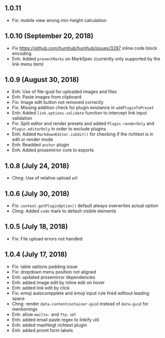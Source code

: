 1.0.11
-----------------------------------------
- Fix: mobile view wrong min-height calculation

1.0.10 (September 20, 2018)
-----------------------------------------
- Fix https://github.com/humhub/humhub/issues/3287 inline code block encoding
- Enh: Added `preventMarks` on MarkSpec (currently only supported by the link menu item)

1.0.9 (August 30, 2018)
-----------------------------------------
- Enh: Use of file-guid for uploaded images and files
- Enh: Paste images from clipboard
- Fix: Image edit button not removed correctly
- Fix: Missing addition check for plugin existance in `addPluginToPreset`
- Enh: Added `link.options.validate` function to intercept link input validation
- Fix: Split editor and render presets and added `Plugin.renderOnly` and `Plugin.editorOnly` in order to exclude plugins
- Enh: Added `MarkdownEditor.isEdit()` for checking if the richtext is in edit or render mode
- Enh: Readded `anchor` plugin
- Enh: Added prosemirror core to exports

1.0.8 (July 24, 2018)
-----------------------------------------
- Chng: Use of relative upload url

1.0.6 (July 30, 2018)
-----------------------------------------
- Fix: `context.getPluginOption()` default always overwrites actual option
- Chng: Added `code` mark to default visible elements

1.0.5 (July 18, 2018)
-----------------------------------------
- Fix: File upload errors not handled

1.0.4 (July 17, 2018)
-----------------------------------------
- Fix: table options padding issue
- Fix: dropdown menu position not aligned
- Enh: updated prosemirror dependencies
- Enh: added image edit by inline edit on hover
- Enh: added link edit by click
- Fix: emoji autocompplete and emoji input rule fired without leading space
- Chng: render `data-contentcontainer-guid` instead of `data-guid` for mentionings
- Enh: allow `mailto:` and `ftp:` url
- Enh: added email paste regex to linkify util
- Enh: added maxHeigt richtext plugin
- Enh: added promt form labels
